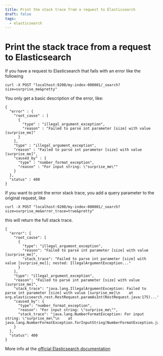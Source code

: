```yaml
---
title: Print the stack trace from a request to Elasticsearch
draft: false
tags:
  - elasticsearch
---
```

# Print the stack trace from a request to Elasticsearch
If you have a request to Elasticsearch that fails with an error like the following

```
curl -X POST "localhost:9200/my-index-000001/_search?size=surprise_me&pretty"
```

You only get a basic description of the error, like:

```
{
  "error" : {
    "root_cause" : [
      {
        "type" : "illegal_argument_exception",
        "reason" : "Failed to parse int parameter [size] with value [surprise_me]"
      }
    ],
    "type" : "illegal_argument_exception",
    "reason" : "Failed to parse int parameter [size] with value [surprise_me]",
    "caused_by" : {
      "type" : "number_format_exception",
      "reason" : "For input string: \"surprise_me\""
    }
  },
  "status" : 400
}
```

If you want to print the error stack trace, you add a query parameter to the original request, like

```
curl -X POST "localhost:9200/my-index-000001/_search?size=surprise_me&error_trace=true&pretty"
```

this will return the full stack trace.
```
{
  "error": {
    "root_cause": [
      {
        "type": "illegal_argument_exception",
        "reason": "Failed to parse int parameter [size] with value [surprise_me]",
        "stack_trace": "Failed to parse int parameter [size] with value [surprise_me]]; nested: IllegalArgumentException..."
      }
    ],
    "type": "illegal_argument_exception",
    "reason": "Failed to parse int parameter [size] with value [surprise_me]",
    "stack_trace": "java.lang.IllegalArgumentException: Failed to parse int parameter [size] with value [surprise_me]\n    at org.elasticsearch.rest.RestRequest.paramAsInt(RestRequest.java:175)...",
    "caused_by": {
      "type": "number_format_exception",
      "reason": "For input string: \"surprise_me\"",
      "stack_trace": "java.lang.NumberFormatException: For input string: \"surprise_me\"\n    at java.lang.NumberFormatException.forInputString(NumberFormatException.java:65)..."
    }
  },
  "status": 400
}
```

More info at the [official Elasticsearch documentation](https://www.elastic.co/guide/en/elasticsearch/reference/current/common-options.html#common-options-error-options)